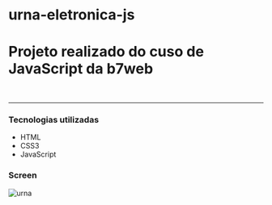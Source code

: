 # urna-eletronica-js

<h1>Projeto realizado do cuso de JavaScript da b7web</h1>
<br>
<hr>
<h3>Tecnologias utilizadas</h3>
<ul>
  <li>HTML</li>
  <li>CSS3</li>
  <li>JavaScript</li>
</ul>
  
<h3>Screen</h3>

![urna](https://user-images.githubusercontent.com/92833379/158162428-eca05300-cdc3-4722-8f50-dbed803d6406.png)
